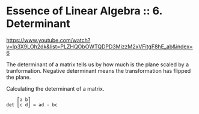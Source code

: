 # Essence of Linear Algebra :: 6. Determinant

https://www.youtube.com/watch?v=Ip3X9LOh2dk&list=PLZHQObOWTQDPD3MizzM2xVFitgF8hE_ab&index=6


The determinant of a matrix tells us by how much is the plane scaled by a tranformation. Negative determinant means the transformation has flipped the plane.

Calculating the determinant of a matrix.

```
    ⎡a b⎤
det ⎣c d⎦ = ad - bc
```
